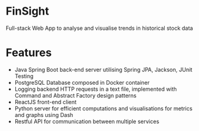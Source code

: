 # FinSight
Full-stack Web App to analyse and visualise trends in historical stock data

# Features
- Java Spring Boot back-end server utilising Spring JPA, Jackson, JUnit Testing
- PostgreSQL Database composed in Docker container
- Logging backend HTTP requests in a text file, implemented with Command and Abstract Factory design patterns
- ReactJS front-end client
- Python server for efficient computations and visualisations for metrics and graphs using Dash
- Restful API for communication between multiple services
